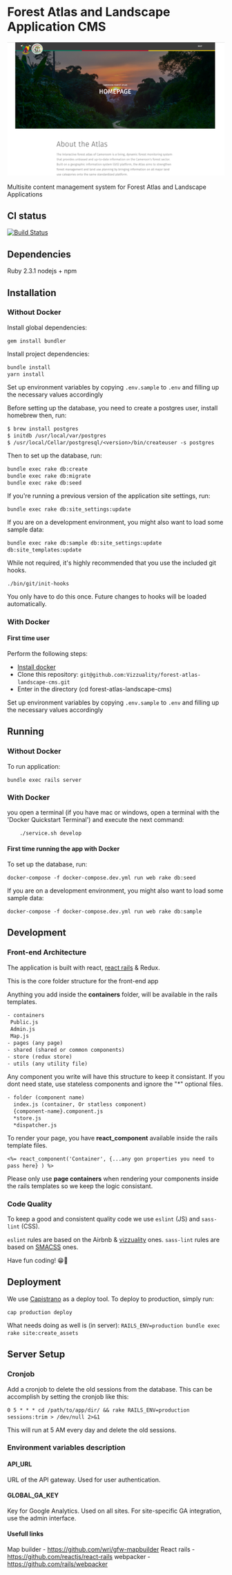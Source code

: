 # Forest Atlas and Landscape Application CMS

![](sample-screenshot.png)


Multisite content management system for Forest Atlas and Landscape Applications

## CI status

[![Build Status](https://travis-ci.org/Vizzuality/forest-atlas-landscape-cms.svg?branch=master)](https://travis-ci.org/Vizzuality/forest-atlas-landscape-cms)

## Dependencies

Ruby 2.3.1
nodejs + npm


## Installation

### Without Docker

Install global dependencies:

    gem install bundler

Install project dependencies:

    bundle install
    yarn install

Set up environment variables by copying `.env.sample` to `.env` and filling up the necessary values accordingly

Before setting up the database, you need to create a postgres user, install homebrew then, run:

    $ brew install postgres
    $ initdb /usr/local/var/postgres
    $ /usr/local/Cellar/postgresql/<version>/bin/createuser -s postgres

Then to set up the database, run:

    bundle exec rake db:create
    bundle exec rake db:migrate
    bundle exec rake db:seed

If you're running a previous version of the application site settings, run:
```
bundle exec rake db:site_settings:update
```

If you are on a development environment, you might also want to load some sample data:

    bundle exec rake db:sample db:site_settings:update db:site_templates:update

While not required, it's highly recommended that you use the included git hooks.

    ./bin/git/init-hooks

You only have to do this once. Future changes to hooks will be loaded automatically.

### With Docker

#### First time user

Perform the following steps:
* [Install docker](https://docs.docker.com/engine/installation/)
* Clone this repository: ```git@github.com:Vizzuality/forest-atlas-landscape-cms.git```
* Enter in the directory (cd forest-atlas-landscape-cms)

Set up environment variables by copying `.env.sample` to `.env` and filling up the necessary values accordingly



## Running

### Without Docker

To run application:

    bundle exec rails server

### With Docker

you open a terminal (if you have mac or windows, open a terminal with the 'Docker Quickstart Terminal') and execute the next command:

```bash
    ./service.sh develop

```

#### First time running the app with Docker
To set up the database, run:

    docker-compose -f docker-compose.dev.yml run web rake db:seed

If you are on a development environment, you might also want to load some sample data:

    docker-compose -f docker-compose.dev.yml run web rake db:sample

## Development

### Front-end Architecture

The application is built with react, [react rails](https://github.com/reactjs/react-rails) & Redux.

This is the core folder structure for the front-end app

Anything you add inside the **containers** folder, will be available in the rails templates.

```
- containers
 Public.js
 Admin.js
 Map.js
- pages (any page)
- shared (shared or common components)
- store (redux store)
- utils (any utility file)
```

Any component you write will have this structure to keep it consistant. If you dont need state, use stateless components and ignore the "*" optional files.

```
- folder (component name)
  index.js (container, Or statless component)
  {component-name}.component.js
  *store.js
  *dispatcher.js
```

To render your page, you have **react_component** available inside the rails template files.

```
<%= react_component('Container', {...any gon properties you need to pass here} ) %>
```

Please only use **page containers** when rendering your components inside the rails templates so we keep the logic consistant.

### Code Quality

To keep a good and consistent quality code we use `eslint` (JS) and `sass-lint` (CSS).

`eslint` rules are based on the Airbnb & [vizzuality](https://github.com/vizzuality/eslint-config-vizzuality) ones.
`sass-lint` rules are based on [SMACSS](https://github.com/brigade/scss-lint/blob/master/data/property-sort-orders/smacss.txt) ones.


Have fun coding! 😁🌲

## Deployment

We use [Capistrano](http://capistranorb.com/) as a deploy tool. To deploy to production, simply run:

    cap production deploy

What needs doing as well is (in server):
`RAILS_ENV=production bundle exec rake site:create_assets`

## Server Setup

### Cronjob

Add a cronjob to delete the old sessions from the database.
This can be accomplish by setting the cronjob like this:

    0 5 * * * cd /path/to/app/dir/ && rake RAILS_ENV=production sessions:trim > /dev/null 2>&1

This will run at 5 AM every day and delete the old sessions.

### Environment variables description

#### API_URL

URL of the API gateway. Used for user authentication.

#### GLOBAL_GA_KEY

Key for Google Analytics. Used on all sites. For site-specific GA integration, use the admin interface.

#### Usefull links

Map builder - https://github.com/wri/gfw-mapbuilder
React rails - https://github.com/reactjs/react-rails
webpacker - https://github.com/rails/webpacker